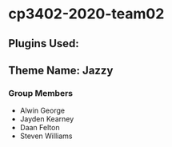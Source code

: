 # cp3402-2020-team02
## Plugins Used:
## Theme Name: Jazzy
### Group Members

- Alwin George
- Jayden Kearney
- Daan Felton
- Steven Williams

